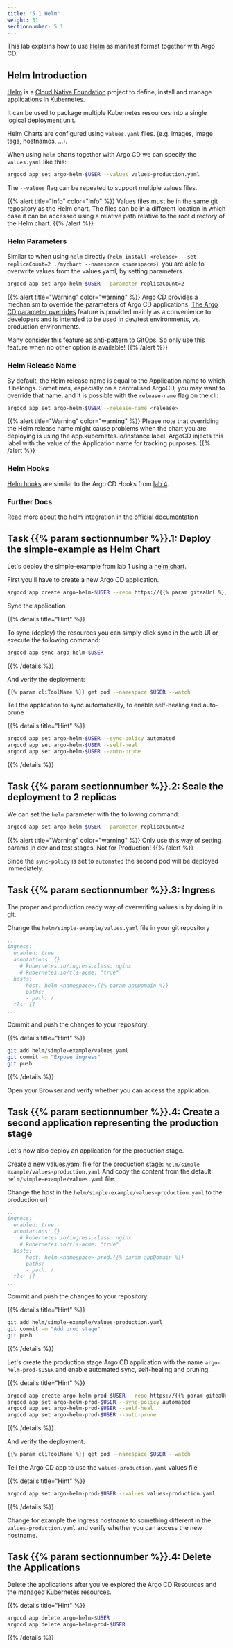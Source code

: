 ```yaml
---
title: "5.1 Helm"
weight: 51
sectionnumber: 5.1
---
```


This lab explains how to use [Helm](https://helm.sh/) as manifest format together with Argo CD.


## Helm Introduction

[Helm](https://github.com/helm/helm) is a [Cloud Native Foundation](https://www.cncf.io/) project to define, install and manage applications in Kubernetes.

It can be used to package multiple Kubernetes resources into a single logical deployment unit.

Helm Charts are configured using `values.yaml` files. (e.g. images, image tags, hostnames, ...).

When using `helm` charts together with Argo CD we can specify the `values.yaml` like this:

```bash
argocd app set argo-helm-$USER --values values-production.yaml
```
The `--values` flag can be repeated to support multiple values files.

{{% alert title="Info" color="info" %}}
Values files must be in the same git repository as the Helm chart. The files can be in a different location in which case it can be accessed using a relative path relative to the root directory of the Helm chart.
{{% /alert %}}


### Helm Parameters

Similar to when using `helm` directly (`helm install <release> --set replicaCount=2 ./mychart --namespace <namespace>`), you are able to overwrite values from the values.yaml, by setting parameters.

```bash
argocd app set argo-helm-$USER --parameter replicaCount=2
```

{{% alert title="Warning" color="warning" %}}
Argo CD provides a mechanism to override the parameters of Argo CD applications. [The Argo CD parameter overrides](https://argoproj.github.io/argo-cd/user-guide/parameters/) feature is provided mainly as a convenience to developers and is intended to be used in dev/test environments, vs. production environments.

Many consider this feature as anti-pattern to GitOps. So only use this feature when no other option is available!
{{% /alert %}}


### Helm Release Name

By default, the Helm release name is equal to the Application name to which it belongs. Sometimes, especially on a centralised ArgoCD, you may want to override that name, and it is possible with the `release-name` flag on the cli:

```bash
argocd app set argo-helm-$USER --release-name <release>
```

{{% alert title="Warning" color="warning" %}}
Please note that overriding the Helm release name might cause problems when the chart you are deploying is using the app.kubernetes.io/instance label. ArgoCD injects this label with the value of the Application name for tracking purposes.
{{% /alert %}}


### Helm Hooks

[Helm hooks](https://helm.sh/docs/topics/charts_hooks/) are similar to the Argo CD Hooks from [lab 4](../../04/).


### Further Docs

Read more about the helm integration in the [official documentation](https://argoproj.github.io/argo-cd/user-guide/helm/)


## Task {{% param sectionnumber %}}.1: Deploy the simple-example as Helm Chart

Let's deploy the simple-example from lab 1 using a [helm chart](https://github.com/acend/argocd-training-examples/tree/master/helm/simple-example).

First you'll have to create a new Argo CD application.

```bash
argocd app create argo-helm-$USER --repo https://{{% param giteaUrl %}}/$USER/argocd-training-examples.git --path 'helm/simple-example' --dest-server https://kubernetes.default.svc --dest-namespace $USER --values values.yaml
```

Sync the application

{{% details title="Hint" %}}

To sync (deploy) the resources you can simply click sync in the web UI or execute the following command:

```bash
argocd app sync argo-helm-$USER
```
{{% /details %}}

And verify the deployment:

```bash
{{% param cliToolName %}} get pod --namespace $USER --watch
```

Tell the application to sync automatically, to enable self-healing and auto-prune

{{% details title="Hint" %}}
```bash
argocd app set argo-helm-$USER --sync-policy automated
argocd app set argo-helm-$USER --self-heal
argocd app set argo-helm-$USER --auto-prune
```
{{% /details %}}


## Task {{% param sectionnumber %}}.2: Scale the deployment to 2 replicas

We can set the `helm` parameter with the following command:

```bash
argocd app set argo-helm-$USER --parameter replicaCount=2
```

{{% alert title="Warning" color="warning" %}}
Only use this way of setting params in dev and test stages. Not for Production!
{{% /alert %}}

Since the `sync-policy` is set to `automated` the second pod will be deployed immediately.


## Task {{% param sectionnumber %}}.3: Ingress

The proper and production ready way of overwriting values is by doing it in git.

Change the `helm/simple-example/values.yaml` file in your git repository

```yaml
...
ingress:
  enabled: true
  annotations: {}
    # kubernetes.io/ingress.class: nginx
    # kubernetes.io/tls-acme: "true"
  hosts:
    - host: helm-<namespace>.{{% param appDomain %}}
      paths:
      - path: /
  tls: []
...
```

Commit and push the changes to your repository.

{{% details title="Hint" %}}
```bash
git add helm/simple-example/values.yaml
git commit -m "Expose ingress"
git push
```
{{% /details %}}

Open your Browser and verify whether you can access the application.


## Task {{% param sectionnumber %}}.4: Create a second application representing the production stage

Let's now also deploy an application for the production stage.

Create a new values.yaml file for the production stage: `helm/simple-example/values-production.yaml`
And copy the content from the default `helm/simple-example/values.yaml` file.

Change the host in the `helm/simple-example/values-production.yaml` to the production url

```yaml
...
ingress:
  enabled: true
  annotations: {}
    # kubernetes.io/ingress.class: nginx
    # kubernetes.io/tls-acme: "true"
  hosts:
    - host: helm-<namespace>-prod.{{% param appDomain %}}
      paths:
      - path: /
  tls: []
...
```

Commit and push the changes to your repository.

{{% details title="Hint" %}}
```bash
git add helm/simple-example/values-production.yaml
git commit -m "Add prod stage"
git push
```
{{% /details %}}


Let's create the production stage Argo CD application with the name `argo-helm-prod-$USER` and enable automated sync, self-healing and pruning.

{{% details title="Hint" %}}

```bash
argocd app create argo-helm-prod-$USER --repo https://{{% param giteaUrl %}}/$USER/argocd-training-examples.git --path 'helm/simple-example' --dest-server https://kubernetes.default.svc --dest-namespace $USER
argocd app set argo-helm-prod-$USER --sync-policy automated
argocd app set argo-helm-prod-$USER --self-heal
argocd app set argo-helm-prod-$USER --auto-prune
```

{{% /details %}}

And verify the deployment:

```bash
{{% param cliToolName %}} get pod --namespace $USER --watch
```

Tell the Argo CD app to use the `values-production.yaml` values file

{{% details title="Hint" %}}
```bash
argocd app set argo-helm-prod-$USER --values values-production.yaml
```
{{% /details %}}

Change for example the ingress hostname to something different in the `values-production.yaml` and verify whether you can access the new hostname.


## Task {{% param sectionnumber %}}.4: Delete the Applications

Delete the applications after you've explored the Argo CD Resources and the managed Kubernetes resources.

{{% details title="Hint" %}}
```bash
argocd app delete argo-helm-$USER
argocd app delete argo-helm-prod-$USER
```
{{% /details %}}
